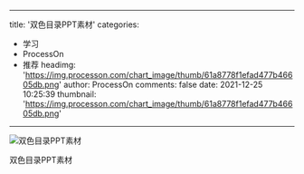 
---
title: '双色目录PPT素材'
categories: 
 - 学习
 - ProcessOn
 - 推荐
headimg: 'https://img.processon.com/chart_image/thumb/61a8778f1efad477b46605db.png'
author: ProcessOn
comments: false
date: 2021-12-25 10:25:39
thumbnail: 'https://img.processon.com/chart_image/thumb/61a8778f1efad477b46605db.png'
---

<div>   
<img class="thumb" alt="双色目录PPT素材" src="https://img.processon.com/chart_image/thumb/61a8778f1efad477b46605db.png" referrerpolicy="no-referrer">
<p>双色目录PPT素材</p>  
</div>
            